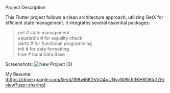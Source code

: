 Project Description

This Flutter project follows a clean architecture approach, utilizing GetX for efficient state management.
It integrates several essential packages:

> get # state management <br>
> equatable # for equality check <br>
> dartz # for functional programming <br> 
> intl # for date formatting <br>
> hive # local Data Base <br>

Screenshots:
![New Project (3)](https://github.com/rabeeh-ct/event_calender/assets/64143730/bd8faccc-7012-4f27-a31b-98606fb26d4d)




My Resume: [https://drive.google.com/file/d/1R8wl6K2VhO4pUNsyW8lkR3KHRD6tu1ZE/view?usp=sharing]

